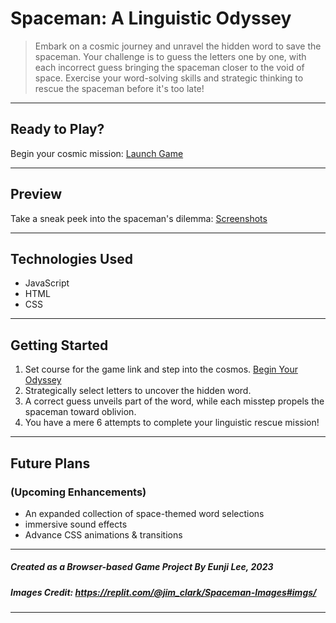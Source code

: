 # Spaceman: A Linguistic Odyssey

> Embark on a cosmic journey and unravel the hidden word to save the spaceman. Your challenge is to guess the letters one by one, with each incorrect guess bringing the spaceman closer to the void of space. Exercise your word-solving skills and strategic thinking to rescue the spaceman before it's too late!

---

## Ready to Play?

Begin your cosmic mission: [Launch Game](Game_Link)

---

## Preview

Take a sneak peek into the spaceman's dilemma: [Screenshots](Screenshots_Links)

---

## Technologies Used

- JavaScript
- HTML
- CSS

---

## Getting Started

1. Set course for the game link and step into the cosmos.
   [Begin Your Odyssey](Game_Link)
2. Strategically select letters to uncover the hidden word.
3. A correct guess unveils part of the word, while each misstep propels the spaceman toward oblivion.
4. You have a mere 6 attempts to complete your linguistic rescue mission!

---

## Future Plans

### (Upcoming Enhancements)

- An expanded collection of space-themed word selections
- immersive sound effects
- Advance CSS animations & transitions

---

##### Created as a Browser-based Game Project By Eunji Lee, 2023

##### Images Credit: https://replit.com/@jim_clark/Spaceman-Images#imgs/

---
